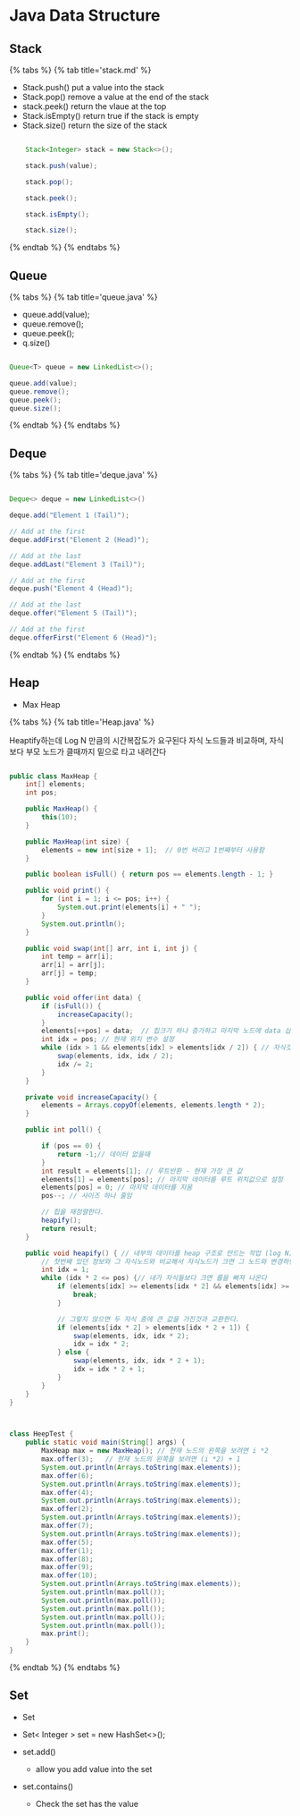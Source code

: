 # Java Data Structure

## Stack

{% tabs %}
{% tab title='stack.md' %}

* Stack.push() put a value into the stack
* Stack.pop() remove a value at the end of the stack
* stack.peek() return the vlaue at the top
* Stack.isEmpty() return true if the stack is empty
* Stack.size() return the size of the stack

```java

    Stack<Integer> stack = new Stack<>();

    stack.push(value);

    stack.pop();

    stack.peek();

    stack.isEmpty();

    stack.size();

```

{% endtab %}
{% endtabs %}

## Queue

{% tabs %}
{% tab title='queue.java' %}

* queue.add(value);
* queue.remove();
* queue.peek();
* q.size()

```java

Queue<T> queue = new LinkedList<>();

queue.add(value);
queue.remove();
queue.peek();
queue.size();

```

{% endtab %}
{% endtabs %}

## Deque

{% tabs %}
{% tab title='deque.java' %}

```java

Deque<> deque = new LinkedList<>()

deque.add("Element 1 (Tail)");

// Add at the first
deque.addFirst("Element 2 (Head)");

// Add at the last
deque.addLast("Element 3 (Tail)");

// Add at the first
deque.push("Element 4 (Head)");

// Add at the last
deque.offer("Element 5 (Tail)");

// Add at the first
deque.offerFirst("Element 6 (Head)");

```

{% endtab %}
{% endtabs %}

## Heap

* Max Heap

{% tabs %}
{% tab title='Heap.java' %}

Heaptify하는데 Log N 만큼의 시간복잡도가 요구된다
    자식 노드들과 비교하며, 자식보다 부모 노드가 클때까지 밑으로 타고 내려간다

```java

public class MaxHeap {
    int[] elements;
    int pos;

    public MaxHeap() {
        this(10);
    }

    public MaxHeap(int size) {
        elements = new int[size + 1];  // 0번 버리고 1번째부터 사용함
    }

    public boolean isFull() { return pos == elements.length - 1; }

    public void print() {
        for (int i = 1; i <= pos; i++) {
            System.out.print(elements[i] + " ");
        }
        System.out.println();
    }

    public void swap(int[] arr, int i, int j) {
        int temp = arr[i];
        arr[i] = arr[j];
        arr[j] = temp;
    }

    public void offer(int data) {
        if (isFull()) {
            increaseCapacity();
        }
        elements[++pos] = data;  // 힙크기 하나 증가하고 마지막 노드에 data 삽입
        int idx = pos; // 현재 위치 변수 설정
        while (idx > 1 && elements[idx] > elements[idx / 2]) { // 자식것이 크면 교환
            swap(elements, idx, idx / 2);
            idx /= 2;
        }
    }

    private void increaseCapacity() {
        elements = Arrays.copyOf(elements, elements.length * 2);
    }

    public int poll() {

        if (pos == 0) {
            return -1;// 데이터 없을때
        }
        int result = elements[1]; // 루트반환 - 현재 가장 큰 값
        elements[1] = elements[pos]; // 마지막 데이터를 루트 위치값으로 설정
        elements[pos] = 0; // 마지막 데이터를 지움
        pos--; // 사이즈 하나 줄임

        // 힙을 재정렬한다.
        heapify();
        return result;
    }

    public void heapify() { // 내부의 데이터를 heap 구조로 만드는 작업 (log N)
        // 첫번째 있던 정보와 그 자식노드와 비교해서 자식노드가 크면 그 노드와 변경하면서 가장 아래 level까지한다.
        int idx = 1;
        while (idx * 2 <= pos) {// 내가 자식들보다 크면 룹을 빠져 나온다
            if (elements[idx] >= elements[idx * 2] && elements[idx] >= elements[idx * 2 + 1]) {
                break;
            }

            // 그렇지 않으면 두 자식 중에 큰 값을 가진것과 교환한다.
            if (elements[idx * 2] > elements[idx * 2 + 1]) {
                swap(elements, idx, idx * 2);
                idx = idx * 2;
            } else {
                swap(elements, idx, idx * 2 + 1);
                idx = idx * 2 + 1;
            }
        }
    }
}



class HeepTest {
    public static void main(String[] args) {
        MaxHeap max = new MaxHeap(); // 현재 노드의 왼쪽을 보려면 i *2
        max.offer(3);   // 현재 노드의 왼쪽을 보려면 (i *2) + 1
        System.out.println(Arrays.toString(max.elements));
        max.offer(6);
        System.out.println(Arrays.toString(max.elements));
        max.offer(4);
        System.out.println(Arrays.toString(max.elements));
        max.offer(2);
        System.out.println(Arrays.toString(max.elements));
        max.offer(7);
        System.out.println(Arrays.toString(max.elements));
        max.offer(5);
        max.offer(1);
        max.offer(8);
        max.offer(9);
        max.offer(10);
        System.out.println(Arrays.toString(max.elements));
        System.out.println(max.poll());
        System.out.println(max.poll());
        System.out.println(max.poll());
        System.out.println(max.poll());
        System.out.println(max.poll());
        max.print();
    }
}

```

{% endtab %}
{% endtabs %}

## Set

* Set

* Set< Integer > set = new HashSet<>();

* set.add()

  * allow you add value into the set

* set.contains()

  * Check the set has the value
